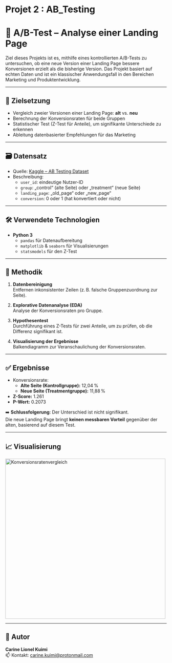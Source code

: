 ﻿# Projet 2 : AB_Testing 
# 🧪 A/B-Test – Analyse einer Landing Page

Ziel dieses Projekts ist es, mithilfe eines kontrollierten A/B-Tests zu untersuchen, ob eine neue Version einer Landing Page bessere Konversionen erzielt als die bisherige Version. Das Projekt basiert auf echten Daten und ist ein klassischer Anwendungsfall in den Bereichen Marketing und Produktentwicklung.

---

## 🎯 Zielsetzung

- Vergleich zweier Versionen einer Landing Page: **alt** vs. **neu**
- Berechnung der Konversionsraten für beide Gruppen
- Statistischer Test (Z-Test für Anteile), um signifikante Unterschiede zu erkennen
- Ableitung datenbasierter Empfehlungen für das Marketing

---

## 🗃️ Datensatz

- Quelle: [Kaggle – AB Testing Dataset](https://www.kaggle.com/datasets/zhangluyuan/ab-testing)
- Beschreibung:
  - `user_id`: eindeutige Nutzer-ID
  - `group`: „control“ (alte Seite) oder „treatment“ (neue Seite)
  - `landing_page`: „old_page“ oder „new_page“
  - `conversion`: 0 oder 1 (hat konvertiert oder nicht)

---

## 🛠️ Verwendete Technologien

- **Python 3**
  - `pandas` für Datenaufbereitung
  - `matplotlib` & `seaborn` für Visualisierungen
  - `statsmodels` für den Z-Test

---

## 🧪 Methodik

1. **Datenbereinigung**  
   Entfernen inkonsistenter Zeilen (z. B. falsche Gruppenzuordnung zur Seite).

2. **Explorative Datenanalyse (EDA)**  
   Analyse der Konversionsraten pro Gruppe.

3. **Hypothesentest**  
   Durchführung eines Z-Tests für zwei Anteile, um zu prüfen, ob die Differenz signifikant ist.

4. **Visualisierung der Ergebnisse**  
   Balkendiagramm zur Veranschaulichung der Konversionsraten.

---

## ✅ Ergebnisse

- Konversionsrate:
  - **Alte Seite (Kontrollgruppe):** 12,04 %
  - **Neue Seite (Treatmentgruppe):** 11,88 %
- **Z-Score:** 1.261
- **P-Wert:** 0.2073

➡️ **Schlussfolgerung**: Der Unterschied ist nicht signifikant.  
Die neue Landing Page bringt **keinen messbaren Vorteil** gegenüber der alten, basierend auf diesem Test.

---

## 📈 Visualisierung

<img src="images/conversion_comparison.png" alt="Konversionsratenvergleich" width="500"/>

---

## 👤 Autor

**Carine Lionel Kuimi**   
📫 Kontakt: carine.kuimi@protonmail.com
